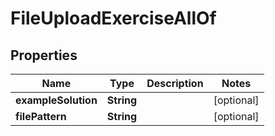 

# FileUploadExerciseAllOf


## Properties

| Name | Type | Description | Notes |
|------------ | ------------- | ------------- | -------------|
|**exampleSolution** | **String** |  |  [optional] |
|**filePattern** | **String** |  |  [optional] |



